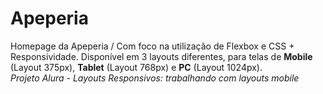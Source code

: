 # Apeperia
Homepage da Apeperia /  Com foco na utilização de Flexbox e CSS + Responsividade. Disponível em 3 layouts diferentes, para telas de <b>Mobile</b> (Layout 375px), <b>Tablet</b> (Layout 768px) e <b>PC</b> (Layout 1024px).
<br><em>Projeto Alura - Layouts Responsivos: trabalhando com layouts mobile</em>

